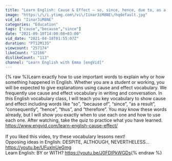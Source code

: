 ```yaml
---
title: "Learn English: Cause & Effect – so, since, hence, due to, as a result..."
image: "https:\/\/i.ytimg.com\/vi\/Iinar3iM8NE\/hqdefault.jpg"
vid_id: "Iinar3iM8NE"
categories: "Education"
tags: ["cause","because","since"]
date: "2021-09-10T14:00:08+03:00"
vid_date: "2021-04-18T01:55:07Z"
duration: "PT12M13S"
viewcount: "257174"
likeCount: "12166"
dislikeCount: "113"
channel: "Learn English with Emma [engVid]"
---
```

{% raw %}Learn exactly how to use important words to explain why or how something happened in English. Whether you are a student or working, you will be expected to give explanations using cause and effect vocabulary. We frequently use cause and effect vocabulary in writing and conversation. In this English vocabulary class, I will teach you key vocabulary to show cause and effect including words like “so”, “because of”, “since”, “as a result”, “consequently”, “hence”, “thus”, and “therefore”. You may know these words already, but I will show you exactly when to use each one and how to use each one. After watching, take the quiz to practice what you have learned. <a rel="nofollow" target="blank" href="https://www.engvid.com/learn-english-cause-effect/">https://www.engvid.com/learn-english-cause-effect/</a><br /><br />If you liked this video, try these vocabulary lessons next!<br />Opposing ideas in English: DESPITE, ALTHOUGH, NEVERTHELESS... <a rel="nofollow" target="blank" href="https://youtu.be/UFuxlnUeGmg">https://youtu.be/UFuxlnUeGmg</a><br />Learn English: BY or WITH? <a rel="nofollow" target="blank" href="https://youtu.be/J0FDlPkWGDs">https://youtu.be/J0FDlPkWGDs</a>{% endraw %}
